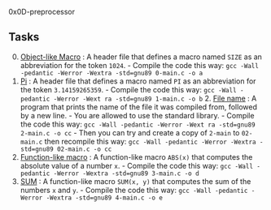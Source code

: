 0x0D-preprocessor

## Tasks
0. [Object-like Macro](./0-object_like_macro.h) : A header file that defines a macro named `SIZE` as an abbreviation for the token `1024`.
        - Compile the code this way: `gcc -Wall -pedantic -Werror -Wextra -std=gnu89 0-main.c -o a`
1. [Pi](./1-pi.h) : A header file that defines a macro named `PI` as an abbreviation for the token `3.14159265359`.                                   - Compile the code this way: `gcc -Wall -pedantic -Werror -Wext
ra -std=gnu89 1-main.c -o b`                                           2. [File name](./2-main.c) : A program that prints the name of the file
 it was compiled from, followed by a new line.
        - You are allowed to use the standard library.                         - Compile the code this way: `gcc -Wall -pedantic -Werror -Wext
ra -std=gnu89 2-main.c -o cc`                                                  - Then you can try and create a copy of `2-main` to `02-main.c`
 then recompile this way: `gcc -Wall -pedantic -Werror -Wextra -std=gnu89 02-main.c -o cc`
3. [Function-like macro](./3-function_like_macro.h) : A function-like macro `ABS(x)` that computes the absolute value of a number `x`.
        - Compile the code this way: `gcc -Wall -pedantic -Werror -Wextra -std=gnu89 3-main.c -o d`
4. [SUM](./4-sum.h) : A function-like macro `SUM(x, y)` that computes the sum of the numbers `x` and `y`.                                             - Compile the code this way: `gcc -Wall -pedantic -Werror -Wextra -std=gnu89 4-main.c -o e`
